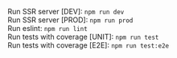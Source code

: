 Run SSR server [DEV]: ```npm run dev```  
Run SSR server [PROD]: ```npm run prod```  
Run eslint: ```npm run lint```  
Run tests with coverage [UNIT]: ```npm run test```  
Run tests with coverage [E2E]: ```npm run test:e2e```
